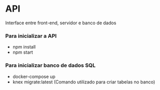 # API

Interface entre front-end, servidor e banco de dados

### Para inicializar a API
- npm install
- npm start

### Para inicializar banco de dados SQL
- docker-compose up
- knex migrate:latest (Comando utilizado para criar tabelas no banco)
